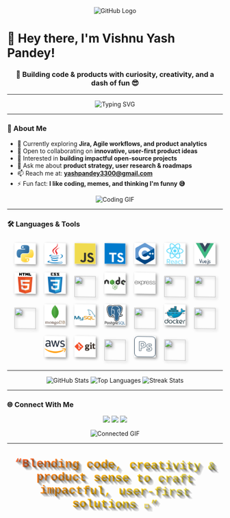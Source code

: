 <div align="center">
  <img src="https://github.com/raghavk16/raghavk16/blob/master/octo.gif" alt="GitHub Logo" width="150" height="150" />
</div>

# 👋 Hey there, I'm Vishnu Yash Pandey!  

<h3 align="center">🚀 Building code & products with curiosity, creativity, and a dash of fun 😎</h3>

---

<div align="center">
  <img src="https://readme-typing-svg.herokuapp.com?font=Fira+Code&pause=1000&color=FF5733&center=true&vCenter=true&width=500&lines=Hey+there!+I'm+Vishnu+Yash+Pandey;I+💻+Code+%26+Build+Products;Product+Management+Explorer;Always+Learning+New+Things+✨" alt="Typing SVG" />
</div>

---

### 🌱 About Me  
- 🌱 Currently exploring **Jira, Agile workflows, and product analytics**  
- 👯 Open to collaborating on **innovative, user-first product ideas**  
- 🤝 Interested in **building impactful open-source projects**  
- 💬 Ask me about **product strategy, user research & roadmaps**  
- 📫 Reach me at: **yashpandey3300@gmail.com**  
- ⚡ Fun fact: **I like coding, memes, and thinking I'm funny 😅**  

<div align="center">
  <img src="https://media.giphy.com/media/3oEjI6SIIHBdRxXI40/giphy.gif" alt="Coding GIF" width="400" />
</div>

---
  
### 🛠️ Languages & Tools  
<div align="center" style="margin-top: 20px;">
  <!-- Programming Languages -->
  <img src="https://raw.githubusercontent.com/devicons/devicon/master/icons/python/python-original.svg" width="50" height="50" style="margin: 8px; filter: drop-shadow(3px 3px 3px rgba(0,0,0,0.4)); transform: rotateX(10deg) rotateY(5deg);" /> 
  <img src="https://raw.githubusercontent.com/devicons/devicon/master/icons/java/java-original.svg" width="50" height="50" style="margin: 8px; filter: drop-shadow(3px 3px 3px rgba(0,0,0,0.4)); transform: rotateX(10deg) rotateY(5deg);" /> 
  <img src="https://raw.githubusercontent.com/devicons/devicon/master/icons/javascript/javascript-original.svg" width="50" height="50" style="margin: 8px; filter: drop-shadow(3px 3px 3px rgba(0,0,0,0.4)); transform: rotateX(10deg) rotateY(5deg);" /> 
  <img src="https://raw.githubusercontent.com/devicons/devicon/master/icons/typescript/typescript-original.svg" width="50" height="50" style="margin: 8px; filter: drop-shadow(3px 3px 3px rgba(0,0,0,0.4)); transform: rotateX(10deg) rotateY(5deg);" /> 
  <img src="https://raw.githubusercontent.com/devicons/devicon/master/icons/cplusplus/cplusplus-original.svg" width="50" height="50" style="margin: 8px; filter: drop-shadow(3px 3px 3px rgba(0,0,0,0.4)); transform: rotateX(10deg) rotateY(5deg);" /> 

  <!-- Frameworks & Frontend -->
  <img src="https://raw.githubusercontent.com/devicons/devicon/master/icons/react/react-original-wordmark.svg" width="50" height="50" style="margin: 8px; filter: drop-shadow(3px 3px 3px rgba(0,0,0,0.4)); transform: rotateX(10deg) rotateY(5deg);" /> 
  <img src="https://raw.githubusercontent.com/devicons/devicon/master/icons/vuejs/vuejs-original-wordmark.svg" width="50" height="50" style="margin: 8px; filter: drop-shadow(3px 3px 3px rgba(0,0,0,0.4)); transform: rotateX(10deg) rotateY(5deg);" /> 
  <img src="https://raw.githubusercontent.com/devicons/devicon/master/icons/html5/html5-original-wordmark.svg" width="50" height="50" style="margin: 8px; filter: drop-shadow(3px 3px 3px rgba(0,0,0,0.4)); transform: rotateX(10deg) rotateY(5deg);" /> 
  <img src="https://raw.githubusercontent.com/devicons/devicon/master/icons/css3/css3-original-wordmark.svg" width="50" height="50" style="margin: 8px; filter: drop-shadow(3px 3px 3px rgba(0,0,0,0.4)); transform: rotateX(10deg) rotateY(5deg);" /> 
  <img src="https://www.vectorlogo.zone/logos/tailwindcss/tailwindcss-icon.svg" width="50" height="50" style="margin: 8px; filter: drop-shadow(3px 3px 3px rgba(0,0,0,0.4)); transform: rotateX(10deg) rotateY(5deg);" /> 

  <!-- Backend & Tools -->
  <img src="https://raw.githubusercontent.com/devicons/devicon/master/icons/nodejs/nodejs-original-wordmark.svg" width="50" height="50" style="margin: 8px; filter: drop-shadow(3px 3px 3px rgba(0,0,0,0.4)); transform: rotateX(10deg) rotateY(5deg);" /> 
  <img src="https://raw.githubusercontent.com/devicons/devicon/master/icons/express/express-original-wordmark.svg" width="50" height="50" style="margin: 8px; filter: drop-shadow(3px 3px 3px rgba(0,0,0,0.4)); transform: rotateX(10deg) rotateY(5deg);" /> 
  <img src="https://www.vectorlogo.zone/logos/springio/springio-icon.svg" width="50" height="50" style="margin: 8px; filter: drop-shadow(3px 3px 3px rgba(0,0,0,0.4)); transform: rotateX(10deg) rotateY(5deg);" /> 
  <img src="https://www.vectorlogo.zone/logos/flutterio/flutterio-icon.svg" width="50" height="50" style="margin: 8px; filter: drop-shadow(3px 3px 3px rgba(0,0,0,0.4)); transform: rotateX(10deg) rotateY(5deg);" /> 
  <img src="https://reactnative.dev/img/header_logo.svg" width="50" height="50" style="margin: 8px; filter: drop-shadow(3px 3px 3px rgba(0,0,0,0.4)); transform: rotateX(10deg) rotateY(5deg);" /> 

  <!-- Databases -->
  <img src="https://raw.githubusercontent.com/devicons/devicon/master/icons/mongodb/mongodb-original-wordmark.svg" width="50" height="50" style="margin: 8px; filter: drop-shadow(3px 3px 3px rgba(0,0,0,0.4)); transform: rotateX(10deg) rotateY(5deg);" /> 
  <img src="https://raw.githubusercontent.com/devicons/devicon/master/icons/mysql/mysql-original-wordmark.svg" width="50" height="50" style="margin: 8px; filter: drop-shadow(3px 3px 3px rgba(0,0,0,0.4)); transform: rotateX(10deg) rotateY(5deg);" /> 
  <img src="https://raw.githubusercontent.com/devicons/devicon/master/icons/postgresql/postgresql-original-wordmark.svg" width="50" height="50" style="margin: 8px; filter: drop-shadow(3px 3px 3px rgba(0,0,0,0.4)); transform: rotateX(10deg) rotateY(5deg);" /> 
  <img src="https://www.vectorlogo.zone/logos/redis/redis-icon.svg" width="50" height="50" style="margin: 8px; filter: drop-shadow(3px 3px 3px rgba(0,0,0,0.4)); transform: rotateX(10deg) rotateY(5deg);" /> 

  <!-- DevOps & Cloud -->
  <img src="https://raw.githubusercontent.com/devicons/devicon/master/icons/docker/docker-original-wordmark.svg" width="50" height="50" style="margin: 8px; filter: drop-shadow(3px 3px 3px rgba(0,0,0,0.4)); transform: rotateX(10deg) rotateY(5deg);" /> 
  <img src="https://www.vectorlogo.zone/logos/kubernetes/kubernetes-icon.svg" width="50" height="50" style="margin: 8px; filter: drop-shadow(3px 3px 3px rgba(0,0,0,0.4)); transform: rotateX(10deg) rotateY(5deg);" /> 
  <img src="https://raw.githubusercontent.com/devicons/devicon/master/icons/amazonwebservices/amazonwebservices-original-wordmark.svg" width="50" height="50" style="margin: 8px; filter: drop-shadow(3px 3px 3px rgba(0,0,0,0.4)); transform: rotateX(10deg) rotateY(5deg);" /> 
  <img src="https://raw.githubusercontent.com/devicons/devicon/master/icons/git/git-original-wordmark.svg" width="50" height="50" style="margin: 8px; filter: drop-shadow(3px 3px 3px rgba(0,0,0,0.4)); transform: rotateX(10deg) rotateY(5deg);" /> 

  <!-- Design Tools -->
  <img src="https://www.vectorlogo.zone/logos/figma/figma-icon.svg" width="50" height="50" style="margin: 8px; filter: drop-shadow(3px 3px 3px rgba(0,0,0,0.4)); transform: rotateX(10deg) rotateY(5deg);" /> 
  <img src="https://raw.githubusercontent.com/devicons/devicon/master/icons/photoshop/photoshop-line.svg" width="50" height="50" style="margin: 8px; filter: drop-shadow(3px 3px 3px rgba(0,0,0,0.4)); transform: rotateX(10deg) rotateY(5deg);" /> 
  <img src="https://www.vectorlogo.zone/logos/adobe_illustrator/adobe_illustrator-icon.svg" width="50" height="50" style="margin: 8px; filter: drop-shadow(3px 3px 3px rgba(0,0,0,0.4)); transform: rotateX(10deg) rotateY(5deg);" /> 
</div>


---

<div align="center">
<img src="https://github-readme-stats.vercel.app/api?username=yash7536&show_icons=true&theme=tokyonight" alt="GitHub Stats" />
<img src="https://github-readme-stats.vercel.app/api/top-langs/?username=yash7536&layout=compact&theme=tokyonight" alt="Top Languages" />
<img src="https://github-readme-streak-stats.herokuapp.com/?user=yash7536&theme=tokyonight" alt="Streak Stats" />
</div>

---

### 🌐 Connect With Me  
<p align="center">
<a href="https://linkedin.com/in/yashp33" target="blank"><img src="https://img.shields.io/badge/-LinkedIn-blue?logo=Linkedin&logoColor=white" /></a>
<a href="https://instagram.com/ya.sh7536" target="blank"><img src="https://img.shields.io/badge/-Instagram-E4405F?logo=Instagram&logoColor=white" /></a>
<a href="https://twitter.com/yourhandle" target="blank"><img src="https://img.shields.io/badge/-Twitter-1DA1F2?logo=twitter&logoColor=white" /></a>
</p>

<div align="center">
<img src="https://media.giphy.com/media/26FPy3QZQqGtDcrja/giphy.gif" alt="Connected GIF" width="350" />
</div>

---

<!-- 3D Quote Section -->
<div align="center">
  <h2 style="
      font-family: 'Courier New', Courier, monospace;
      font-size: 28px;
      font-weight: bold;
      background: linear-gradient(135deg, #FF5733, #FFC300, #DAF7A6);
      -webkit-background-clip: text;
      -webkit-text-fill-color: transparent;
      text-shadow:
        2px 2px 0 rgba(0,0,0,0.25),
        4px 4px 0 rgba(0,0,0,0.2),
        6px 6px 0 rgba(0,0,0,0.15),
        8px 8px 0 rgba(0,0,0,0.1);
      transform: rotateX(8deg) rotateY(6deg);
      display: inline-block;
      margin-top: 20px;
  ">
    “Blending code, creativity & product sense to craft impactful, user-first solutions 🚀”
  </h2>
</div>
